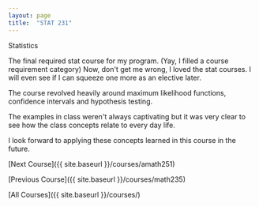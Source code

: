 ```yaml
---
layout: page
title:  "STAT 231"
---
```


Statistics


The final required stat course for my program. (Yay, I filled a course requirement category) Now, don't get me wrong, I loved the stat courses. I will even see if I can squeeze one more as an elective later.

The course revolved heavily around maximum likelihood functions, confidence intervals and hypothesis testing. 

The examples in class weren't always captivating but it was very clear to see how the class concepts relate to every day life. 

I look forward to applying these concepts learned in this course in the future.

[Next Course]({{ site.baseurl }}/courses/amath251)

[Previous Course]({{ site.baseurl }}/courses/math235)

[All Courses]({{ site.baseurl }}/courses/)
